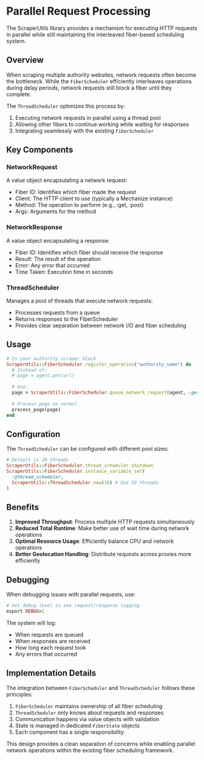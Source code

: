 # Parallel Request Processing

The ScraperUtils library provides a mechanism for executing HTTP requests in parallel while still maintaining the interleaved fiber-based scheduling system.

## Overview

When scraping multiple authority websites, network requests often become the bottleneck. While the `FiberScheduler` efficiently interleaves operations during delay periods, network requests still block a fiber until they complete.

The `ThreadScheduler` optimizes this process by:

1. Executing network requests in parallel using a thread pool
2. Allowing other fibers to continue working while waiting for responses
3. Integrating seamlessly with the existing `FiberScheduler`

## Key Components

### NetworkRequest

A value object encapsulating a network request:
- Fiber ID: Identifies which fiber made the request
- Client: The HTTP client to use (typically a Mechanize instance)
- Method: The operation to perform (e.g., :get, :post)
- Args: Arguments for the method

### NetworkResponse

A value object encapsulating a response:
- Fiber ID: Identifies which fiber should receive the response
- Result: The result of the operation
- Error: Any error that occurred
- Time Taken: Execution time in seconds

### ThreadScheduler

Manages a pool of threads that execute network requests:
- Processes requests from a queue
- Returns responses to the FiberScheduler
- Provides clear separation between network I/O and fiber scheduling

## Usage

```ruby
# In your authority scraper block
ScraperUtils::FiberScheduler.register_operation("authority_name") do
  # Instead of:
  # page = agent.get(url)
  
  # Use:
  page = ScraperUtils::FiberScheduler.queue_network_request(agent, :get, [url])
  
  # Process page as normal
  process_page(page)
end
```

## Configuration

The `ThreadScheduler` can be configured with different pool sizes:

```ruby
# Default is 20 threads
ScraperUtils::FiberScheduler.thread_scheduler.shutdown
ScraperUtils::FiberScheduler.instance_variable_set(
  :@thread_scheduler,
  ScraperUtils::ThreadScheduler.new(10) # Use 10 threads
)
```

## Benefits

1. **Improved Throughput**: Process multiple HTTP requests simultaneously
2. **Reduced Total Runtime**: Make better use of wait time during network operations
3. **Optimal Resource Usage**: Efficiently balance CPU and network operations
4. **Better Geolocation Handling**: Distribute requests across proxies more efficiently

## Debugging

When debugging issues with parallel requests, use:

```ruby
# Set debug level to see request/response logging
export DEBUG=2
```

The system will log:
- When requests are queued
- When responses are received
- How long each request took
- Any errors that occurred

## Implementation Details

The integration between `FiberScheduler` and `ThreadScheduler` follows these principles:

1. `FiberScheduler` maintains ownership of all fiber scheduling
2. `ThreadScheduler` only knows about requests and responses
3. Communication happens via value objects with validation
4. State is managed in dedicated `FiberState` objects
5. Each component has a single responsibility

This design provides a clean separation of concerns while enabling parallel network operations within the existing fiber scheduling framework.
